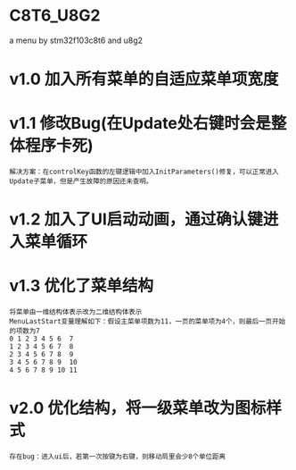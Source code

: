 # C8T6_U8G2
a menu by stm32f103c8t6 and u8g2
# v1.0 加入所有菜单的自适应菜单项宽度
# v1.1 修改Bug(在Update处右键时会是整体程序卡死)
    解决方案：在controlKey函数的左键逻辑中加入InitParameters()修复，可以正常进入Update子菜单，但是产生故障的原因还未查明。
# v1.2 加入了UI启动动画，通过确认键进入菜单循环
# v1.3 优化了菜单结构
    将菜单由一维结构体表示改为二维结构体表示
    MenuLastStart变量理解如下：假设主菜单项数为11，一页的菜单项为4个，则最后一页开始的项数为7
    0 1 2 3 4 5 6  7
    1 2 3 4 5 6 7  8
    2 3 4 5 6 7 8  9
    3 4 5 6 7 8 9  10
    4 5 6 7 8 9 10 11
# v2.0 优化结构，将一级菜单改为图标样式
    存在bug：进入ui后，若第一次按键为右键，则移动局里会少8个单位距离

